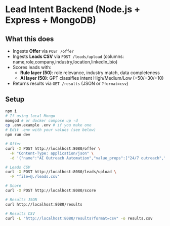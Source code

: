 # Lead Intent Backend (Node.js + Express + MongoDB)

## What this does
- Ingests **Offer** via `POST /offer`
- Ingests **Leads CSV** via `POST /leads/upload` (columns: name,role,company,industry,location,linkedin_bio)
- Scores leads with:
  - **Rule layer (50)**: role relevance, industry match, data completeness
  - **AI layer (50)**: GPT classifies intent High/Medium/Low (+50/+30/+10)
- Returns results via `GET /results` (JSON or `?format=csv`)

## Setup
```bash
npm i
# If using local Mongo
mongod # or docker compose up -d
cp .env.example .env # if you make one
# Edit .env with your values (see below)
npm run dev

# Offer
curl -X POST http://localhost:8080/offer \
  -H "Content-Type: application/json" \
  -d '{"name":"AI Outreach Automation","value_props":["24/7 outreach","6x more meetings"],"ideal_use_cases":["B2B SaaS mid-market"]}'

# Leads CSV
curl -X POST http://localhost:8080/leads/upload \
  -F "file=@./leads.csv"

# Score
curl -X POST http://localhost:8080/score

# Results JSON
curl http://localhost:8080/results

# Results CSV
curl -L "http://localhost:8080/results?format=csv" -o results.csv